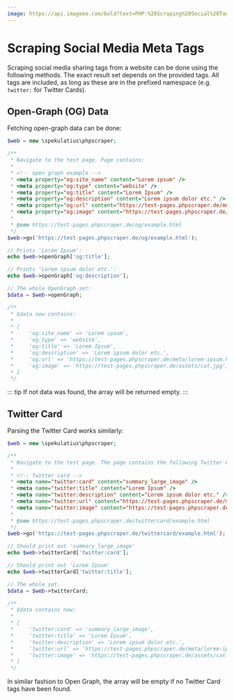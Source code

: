 ```yaml
---
image: https://api.imageee.com/bold?text=PHP:%20Scraping%20Social%20Tags&bg_image=https://images.unsplash.com/photo-1542762933-ab3502717ce7
---
```


# Scraping Social Media Meta Tags

Scraping social media sharing tags from a website can be done using the following methods. The exact result set depends on the provided tags. All tags are included, as long as these are in the prefixed namespace (e.g. `twitter:` for Twitter Cards).


## Open-Graph (OG) Data

Fetching open-graph data can be done:

```php
$web = new \spekulatius\phpscraper;

/**
 * Navigate to the test page. Page contains:
 *
 * <!-- open graph example -->
 * <meta property="og:site_name" content="Lorem ipsum" />
 * <meta property="og:type" content="website" />
 * <meta property="og:title" content="Lorem Ipsum" />
 * <meta property="og:description" content="Lorem ipsum dolor etc." />
 * <meta property="og:url" content="https://test-pages.phpscraper.de/meta/lorem-ipsum.html" />
 * <meta property="og:image" content="https://test-pages.phpscraper.de/assets/cat.jpg" />
 *
 * @see https://test-pages.phpscraper.de/og/example.html
 */
$web->go('https://test-pages.phpscraper.de/og/example.html');

// Prints 'Lorem Ipsum':
echo $web->openGraph['og:title'];

// Prints 'Lorem ipsum dolor etc.':
echo $web->openGraph['og:description'];

// The whole OpenGraph-set:
$data = $web->openGraph;

/**
 * $data now contains:
 *
 * [
 *     'og:site_name' => 'Lorem ipsum',
 *     'og:type' => 'website',
 *     'og:title' => 'Lorem Ipsum',
 *     'og:description' => 'Lorem ipsum dolor etc.',
 *     'og:url' => 'https://test-pages.phpscraper.de/meta/lorem-ipsum.html',
 *     'og:image' => 'https://test-pages.phpscraper.de/assets/cat.jpg',
 * ]
 */
```

::: tip
If not data was found, the array will be returned empty.
:::


## Twitter Card

Parsing the Twitter Card works similarly:

```php
$web = new \spekulatius\phpscraper;

/**
 * Navigate to the test page. The page contains the following Twitter Card:
 *
 * <!-- Twitter card -->
 * <meta name="twitter:card" content="summary_large_image" />
 * <meta name="twitter:title" content="Lorem Ipsum" />
 * <meta name="twitter:description" content="Lorem ipsum dolor etc." />
 * <meta name="twitter:url" content="https://test-pages.phpscraper.de/meta/lorem-ipsum.html" />
 * <meta name="twitter:image" content="https://test-pages.phpscraper.de/assets/cat.jpg" />
 *
 * @see https://test-pages.phpscraper.de/twittercard/example.html
 */
$web->go('https://test-pages.phpscraper.de/twittercard/example.html');

// Should print out 'summary_large_image'
echo $web->twitterCard['twitter:card'];

// Should print out 'Lorem Ipsum'
echo $web->twitterCard['twitter:title'];

// The whole set.
$data = $web->twitterCard;

/**
 * $data contains now:
 *
 * [
 *     'twitter:card' => 'summary_large_image',
 *     'twitter:title' => 'Lorem Ipsum',
 *     'twitter:description' => 'Lorem ipsum dolor etc.',
 *     'twitter:url' => 'https://test-pages.phpscraper.de/meta/lorem-ipsum.html',
 *     'twitter:image' => 'https://test-pages.phpscraper.de/assets/cat.jpg',
 * ]
 */
```

In similar fashion to Open Graph, the array will be empty if no Twitter Card tags have been found.
